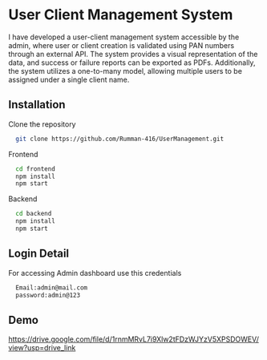 
# User Client Management System


I have developed a user-client management system accessible by the admin, where user or client creation is validated using PAN numbers through an external API. The system provides a visual representation of the data, and success or failure reports can be exported as PDFs. Additionally, the system utilizes a one-to-many model, allowing multiple users to be assigned under a single client name.


## Installation

Clone the repository
```bash
  git clone https://github.com/Rumman-416/UserManagement.git
```
Frontend
```bash
  cd frontend
  npm install
  npm start
```
Backend
```bash
  cd backend
  npm install
  npm start
```
## Login Detail

For accessing Admin dashboard use this credentials
```bash
  Email:admin@mail.com
  password:admin@123

```
## Demo
https://drive.google.com/file/d/1rnmMRvL7i9Xlw2tFDzWJYzV5XPSDOWEV/view?usp=drive_link
